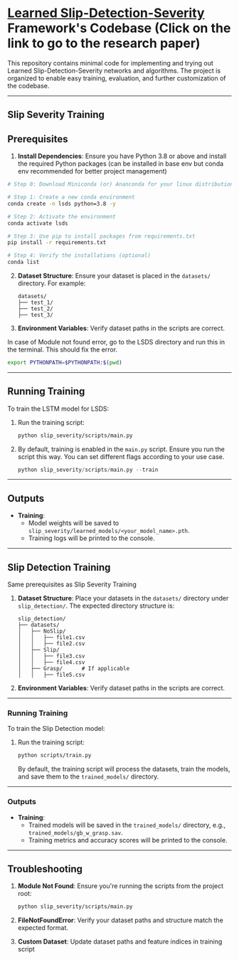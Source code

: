 # [Learned Slip-Detection-Severity](https://arxiv.org/abs/2411.07442) Framework's Codebase (Click on the link to go to the research paper)

This repository contains minimal code for implementing and trying out Learned Slip-Detection-Severity networks and algorithms. The project is organized to enable easy training, evaluation, and further customization of the codebase.

---

## Slip Severity Training

## Prerequisites

1. **Install Dependencies**: Ensure you have Python 3.8 or above and install the required Python packages (can be installed in base env but conda env recommended for better project management)

```bash
# Step 0: Download Miniconda (or) Ananconda for your linux distribution (Google the steps, pretty straightforward)

# Step 1: Create a new conda environment
conda create -n lsds python=3.8 -y

# Step 2: Activate the environment
conda activate lsds

# Step 3: Use pip to install packages from requirements.txt
pip install -r requirements.txt

# Step 4: Verify the installations (optional)
conda list
```

2. **Dataset Structure**: Ensure your dataset is placed in the `datasets/` directory. For example:
   ```
   datasets/
   ├── test_1/
   ├── test_2/
   ├── test_3/
   ```

3. **Environment Variables**: Verify dataset paths in the scripts are correct.

In case of Module not found error, go to the LSDS directory and run this in the terminal. This should fix the error.
```bash
export PYTHONPATH=$PYTHONPATH:$(pwd)
```
---

## Running Training

To train the LSTM model for LSDS:

1. Run the training script:
   ```bash
   python slip_severity/scripts/main.py
   ```

2. By default, training is enabled in the `main.py` script. Ensure you run the script this way. You can set different flags according to your use case.
   ```python
   python slip_severity/scripts/main.py --train
   ```

---

<!-- ## Running Evaluation

To evaluate the trained model on test datasets:

1. Ensure the model weights are saved in `slip_severity/learned_models/

2. Run the evaluation script:
   ```bash
   python slip_severity/scripts/main.py
   ```

Enable evaluation mode in `main.py` by setting:
```python
train_flag = False
eval_flag = True
```

Note that eval has not been implemented, however one may implement it the way one wants in scripts

--- -->

## Outputs

- **Training**:
  - Model weights will be saved to `slip_severity/learned_models/<your_model_name>.pth`.
  - Training logs will be printed to the console.

<!-- - **Evaluation**:
  - Metrics such as MAE, RMSE, and R² are printed for each test trajectory.
  - Plots for predicted vs. ground truth values are displayed. -->

---

## Slip Detection Training

Same prerequisites as Slip Severity Training

1. **Dataset Structure**: Place your datasets in the `datasets/` directory under `slip_detection/`. The expected directory structure is:

   ```
   slip_detection/
   ├── datasets/
   │   ├── NoSlip/
   │   │   ├── file1.csv
   │   │   ├── file2.csv
   │   ├── Slip/
   │   │   ├── file3.csv
   │   │   ├── file4.csv
   │   ├── Grasp/      # If applicable
   │   │   ├── file5.csv
   ```

2. **Environment Variables**: Verify dataset paths in the scripts are correct.

---

### Running Training

To train the Slip Detection model:

1. Run the training script:

   ```bash
   python scripts/train.py
   ```

   By default, the training script will process the datasets, train the models, and save them to the `trained_models/` directory.

---

### Outputs

- **Training**:
  - Trained models will be saved in the `trained_models/` directory, e.g., `trained_models/gb_w_grasp.sav`.
  - Training metrics and accuracy scores will be printed to the console.

---

## Troubleshooting

1. **Module Not Found**: Ensure you're running the scripts from the project root:
   ```bash
   python slip_severity/scripts/main.py
   ```

2. **FileNotFoundError**: Verify your dataset paths and structure match the expected format.

3. **Custom Dataset**: Update dataset paths and feature indices in training script

